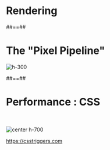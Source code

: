 <!-- .slide: class="transition bg-blue" -->

# Rendering

##==##

<!-- .slide: class="full-center" -->

# The "Pixel Pipeline"

![h-300](./assets/images/pixel_pipeline.png)

##==##

# Performance : CSS

<br>

![center h-700](./assets/images/css_preformance_trigger.png)

https://csstriggers.com

<!-- .element: class="center" -->
<br>
